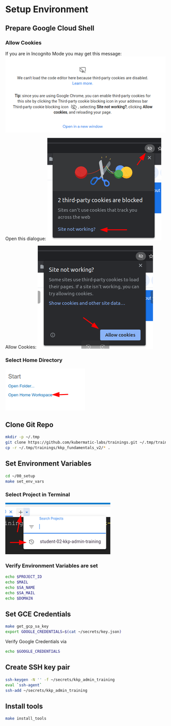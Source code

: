 # Setup Environment

## Prepare Google Cloud Shell

### Allow Cookies

If you are in Incognito Mode you may get this message:
![](../pics/cookies_01.png)

Open this dialogue:
![](../pics/cookies_02.png)

Allow Cookies:
![](../pics/cookies_03.png)

### Select Home Directory

![](../pics/open_home_workspace.png)

## Clone Git Repo

<!-- TODO remove v2 -->
```bash
mkdir -p ~/.tmp
git clone https://github.com/kubermatic-labs/trainings.git ~/.tmp/trainings
cp -r ~/.tmp/trainings/kkp_fundamentals_v2/* .
```

## Set Environment Variables

```bash
cd ~/00_setup
make set_env_vars
```

### Select Project in Terminal

![](../pics/choose_project.png)

### Verify Environment Variables are set
```bash
echo $PROJECT_ID
echo $MAIL
echo $SA_NAME
echo $SA_MAIL
echo $DOMAIN
```

## Set GCE Credentials

```bash
make get_gcp_sa_key
export GOOGLE_CREDENTIALS=$(cat ~/secrets/key.json)
```

Verify Google Credentials via
```bash
echo $GOOGLE_CREDENTIALS
```

## Create SSH key pair

```bash
ssh-keygen -N '' -f ~/secrets/kkp_admin_training
eval `ssh-agent`
ssh-add ~/secrets/kkp_admin_training
```

## Install tools

```bash
make install_tools
```

<!-- TODO check if kubernetes in .bashrc file works -->

